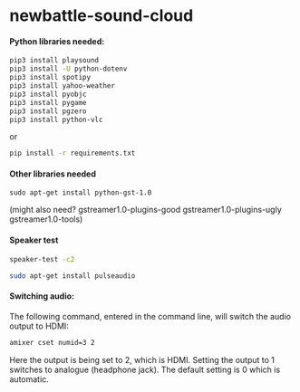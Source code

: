 # newbattle-sound-cloud

#### Python libraries needed:
```sh
pip3 install playsound
pip3 install -U python-dotenv
pip3 install spotipy
pip3 install yahoo-weather
pip3 install pyobjc
pip3 install pygame
pip3 install pgzero
pip3 install python-vlc
```
or

```sh
pip install -r requirements.txt
```

#### Other libraries needed

`sudo apt-get install python-gst-1.0`

(might also need? gstreamer1.0-plugins-good gstreamer1.0-plugins-ugly gstreamer1.0-tools)

#### Speaker test
```sh
speaker-test -c2
```
```sh
sudo apt-get install pulseaudio
```


#### Switching audio:
The following command, entered in the command line, will switch the audio output to HDMI:

```sh
amixer cset numid=3 2
```

Here the output is being set to 2, which is HDMI. Setting the output to 1 switches to analogue (headphone jack). The default setting is 0 which is automatic.
